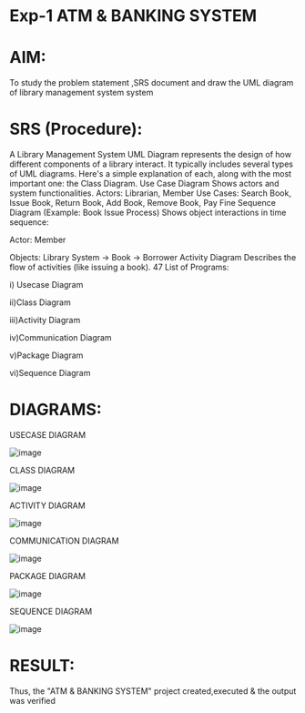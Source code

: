 # Exp-1 ATM & BANKING SYSTEM

# AIM:
To study the problem statement ,SRS document and draw the UML diagram of library management system system
# SRS (Procedure):
A Library Management System UML Diagram represents the design of how different components of a library interact. It typically includes several types of UML diagrams. Here's a simple explanation of each, along with the most important one: the Class Diagram.
Use Case Diagram
Shows actors and system functionalities.
Actors: Librarian, Member
Use Cases: Search Book, Issue Book, Return Book, Add Book, Remove Book, Pay Fine
Sequence Diagram (Example: Book Issue Process)
Shows object interactions in time sequence:

Actor: Member

Objects: Library System → Book → Borrower
Activity Diagram
Describes the flow of activities (like issuing a book).
47
List of Programs:

i) Usecase Diagram

ii)Class Diagram

iii)Activity Diagram

iv)Communication Diagram

v)Package Diagram

vi)Sequence Diagram
# DIAGRAMS:
USECASE DIAGRAM

![image](https://github.com/user-attachments/assets/b87fedd4-4349-4419-a283-e6e9fff8a1ec)

CLASS DIAGRAM

![image](https://github.com/user-attachments/assets/bbca17f1-b2ff-4420-a62a-a66a4990f1e8)

ACTIVITY DIAGRAM

![image](https://github.com/user-attachments/assets/267cb67c-c6e0-438a-8ad9-dd057c9f21ef)

COMMUNICATION DIAGRAM

![image](https://github.com/user-attachments/assets/a7072077-56d6-42fa-b321-03e5b43ab89e)

PACKAGE DIAGRAM

![image](https://github.com/user-attachments/assets/54e333ca-714f-47a9-831f-a4cba19e3b30)

SEQUENCE DIAGRAM

![image](https://github.com/user-attachments/assets/7488a745-27b1-4bc3-9bf9-6b8bd182e418)

# RESULT:
Thus, the "ATM & BANKING SYSTEM" project created,executed & the output was verified
